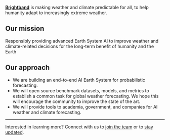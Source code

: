 [**Brightband**](https://www.brightband.com/) is making weather and climate predictable for all, to help humanity adapt to increasingly extreme weather.

## Our mission

Responsibly providing advanced Earth System AI to improve weather and climate-related decisions for the long-term benefit of humanity and the Earth 

## Our approach

- We are building an end-to-end AI Earth System for probabilistic forecasting.
- We will open source benchmark datasets, models, and metrics to establish a common task for global weather forecasting. We hope this will encourage the community to improve the state of the art.
- We will provide tools to academia, government, and companies for AI weather and climate forecasting.

---

Interested in learning more? Connect with us to [join the team](https://b75o3oo1vyy.typeform.com/to/PCZNb65i) or to [stay updated](https://b75o3oo1vyy.typeform.com/to/mnupmHix).
